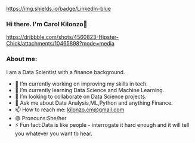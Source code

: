 https://img.shields.io/badge/LinkedIn-blue



### Hi there. I'm Carol Kilonzo👋


https://dribbble.com/shots/4560823-Hipster-Chick/attachments/10465898?mode=media


### About me:

I am a Data Scientist with a finance background.

- 🔭 I’m currently working on improving my skills in tech.
- 🌱 I’m currently learning  Data Science and Machine Learning.
- 👯 I’m looking to collaborate on Data Science projects.
- 💬 Ask me about Data Analysis,ML,Python and anything Finance.
- 📫 How to reach me: kilonzo.cm@gmail.com
- 😄 Pronouns:She/her
- ⚡ Fun fact:Data is like people - interrogate it hard enough and it will tell you whatever you want to hear.

<!--
**CMK19/CMK19** is a ✨ _special_ ✨ repository because its `README.md` (this file) appears on your GitHub profile.

Here are some ideas to get you started:

- 🔭 I’m currently working on improving my skills in tech.
- 🌱 I’m currently learning  Data Science and Machine Learning.
- 👯 I’m looking to collaborate on Data Science projects.
- 💬 Ask me about Data Analysis,ML and Python...
- 📫 How to reach me: kilonzo.cm@gmail.com
- 😄 Pronouns:She/her
- ⚡ Fun fact: Why should you take a data scientist with you into the jungle? Answer: They can take care of Python problems.
-->
